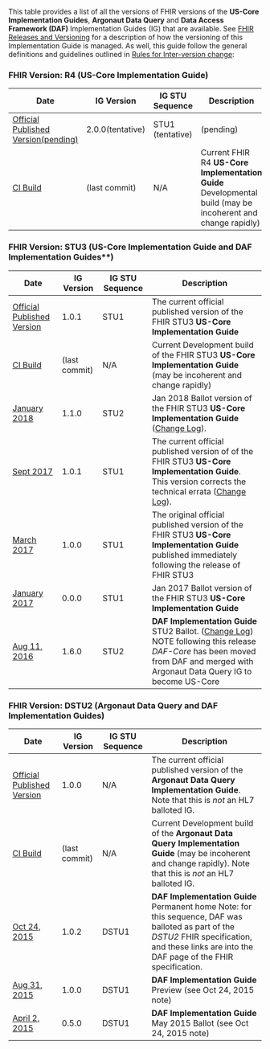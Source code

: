 This table provides a list of all the versions of FHIR versions of the  **US-Core Implementation Guides**, **Argonaut Data Query** and **Data Access Framework (DAF)** Implementation Guides (IG) that are available. See [FHIR Releases and Versioning](http://build.fhir.org/versions.html#versions) for a description of how the versioning of this Implementation Guide is managed.  As well, this guide follow the general definitions and guidelines outlined in [Rules for Inter-version change](http://build.fhir.org/versions.html#change):

### FHIR Version: R4 (**US-Core Implementation Guide**)

|Date|IG Version|IG STU Sequence|Description|
|---|---|---|---|
|[Official Published Version(pending)](#.html)|2.0.0(tentative)|STU1 (tentative)|(pending)|
|[CI Build](http://build.fhir.org/ig/HL7/US-Core-R4/)|(last commit)|N/A|Current FHIR R4 **US-Core Implementation Guide** Developmental build (may be incoherent and change rapidly)

### FHIR Version: STU3 (**US-Core Implementation Guide and DAF Implementation Guides****)

|Date|IG Version|IG STU Sequence|Description|
|---|---|---|---|
|[Official Published Version](http://hl7.org/fhir/us/core/)|1.0.1|STU1|The current official published version of the FHIR STU3 **US-Core Implementation Guide**|
|[CI Build](http://build.fhir.org/ig/HL7/US-Core/)|(last commit)|N/A|Current Development build of the FHIR STU3 **US-Core Implementation Guide** (may be incoherent and change rapidly)
|[January 2018](http://hl7.org/fhir/us/core/2017Jan/index.html)|1.1.0|STU2| Jan 2018 Ballot version of the FHIR STU3 **US-Core Implementation Guide** ([Change Log](changelog.html)).|
|[Sept 2017](http://hl7.org/fhir/us/core/1.0.1/index.html)|1.0.1|STU1|The current official published version of of the FHIR STU3 **US-Core Implementation Guide**. This version corrects the technical errata ([Change Log](changelog.html)).|
|[March 2017](http://hl7.org/fhir/us/core/STU1/index.html)|1.0.0|STU1|The original official published version of the FHIR STU3 **US-Core Implementation Guide** published immediately following the release of FHIR STU3|
|[January 2017](http://hl7.org/fhir/us/core/2017Jan/index.html)|0.0.0|STU1|Jan 2017 Ballot version of the FHIR STU3 **US-Core Implementation Guide**|
|[Aug 11, 2016](http://hl7.org/fhir/us/daf/2016Sep/index.html)|1.6.0|STU2|**DAF Implementation Guide** STU2 Ballot. ([Change Log](changelog.html)) NOTE following this release *DAF-Core* has been moved from DAF and merged with Argonaut Data Query IG to become US-Core|

### FHIR Version: DSTU2  (**Argonaut Data Query and DAF Implementation Guides**)

|Date|IG Version|IG STU Sequence|Description|
|---|---|---|---|
|[Official Published Version](http://www.fhir.org/guides/argonaut/r2/index.html)|1.0.0|N/A|The current official published version of the  **Argonaut Data Query Implementation Guide**.  Note that this is *not* an HL7 balloted IG.|
|[CI Build](http://build.fhir.org/ig/argonautproject/data-query/)|(last commit)|N/A|Current Development build of the  **Argonaut Data Query Implementation Guide** (may be incoherent and change rapidly). Note that this is *not* an HL7 balloted IG.|
|[Oct 24, 2015](http://hl7.org/fhir/DSTU2/daf/daf.html)|1.0.2|DSTU1|**DAF Implementation Guide** Permanent home Note: for this sequence, DAF was balloted as part of the *DSTU2* FHIR specification, and these links are into the DAF page of the FHIR specification.|
|[Aug 31, 2015](http://hl7.org/fhir/2015Sep/daf/daf.html)|1.0.0|DSTU1|**DAF Implementation Guide** Preview (see Oct 24, 2015 note)|
|[April 2, 2015](http://hl7.org/fhir/2015May/daf.html)|0.5.0|DSTU1|**DAF Implementation Guide** May 2015 Ballot (see Oct 24, 2015 note)|
